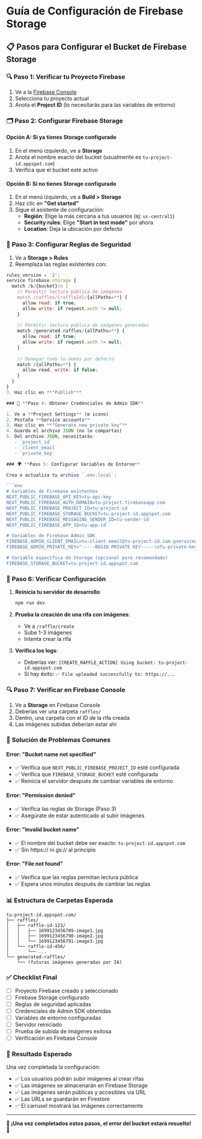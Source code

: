 # Guía de Configuración de Firebase Storage

## 📋 Pasos para Configurar el Bucket de Firebase Storage

### 🔍 **Paso 1: Verificar tu Proyecto Firebase**

1. Ve a la [Firebase Console](https://console.firebase.google.com/)
2. Selecciona tu proyecto actual
3. Anota el **Project ID** (lo necesitarás para las variables de entorno)

### 🗂️ **Paso 2: Configurar Firebase Storage**

#### **Opción A: Si ya tienes Storage configurado**
1. En el menú izquierdo, ve a **Storage** 
2. Anota el nombre exacto del bucket (usualmente es `tu-project-id.appspot.com`)
3. Verifica que el bucket esté activo

#### **Opción B: Si no tienes Storage configurado**
1. En el menú izquierdo, ve a **Build > Storage**
2. Haz clic en **"Get started"**
3. Sigue el asistente de configuración:
   - **Región**: Elige la más cercana a tus usuarios (ej: `us-central1`)
   - **Security rules**: Elige **"Start in test mode"** por ahora
   - **Location**: Deja la ubicación por defecto

### 🔐 **Paso 3: Configurar Reglas de Seguridad**

1. Ve a **Storage > Rules**
2. Reemplaza las reglas existentes con:

```javascript
rules_version = '2';
service firebase.storage {
  match /b/{bucket}/o {
    // Permitir lectura pública de imágenes
    match /raffles/{raffleId}/{allPaths=**} {
      allow read: if true;
      allow write: if request.auth != null;
    }
    
    // Permitir lectura pública de imágenes generadas
    match /generated-raffles/{allPaths=**} {
      allow read: if true;
      allow write: if request.auth != null;
    }
    
    // Denegar todo lo demás por defecto
    match /{allPaths=**} {
      allow read, write: if false;
    }
  }
}
3. Haz clic en **"Publish"**

### 🔑 **Paso 4: Obtener Credenciales de Admin SDK**

1. Ve a **Project Settings** (⚙️ icono)
2. Pestaña **Service accounts**
3. Haz clic en **"Generate new private key"**
4. Guarda el archivo JSON (no lo compartas)
5. Del archivo JSON, necesitarás:
   - `project_id`
   - `client_email`
   - `private_key`

### 🌍 **Paso 5: Configurar Variables de Entorno**

Crea o actualiza tu archivo `.env.local`:

```env
# Variables de Firebase existentes
NEXT_PUBLIC_FIREBASE_API_KEY=tu-api-key
NEXT_PUBLIC_FIREBASE_AUTH_DOMAIN=tu-project.firebaseapp.com
NEXT_PUBLIC_FIREBASE_PROJECT_ID=tu-project-id
NEXT_PUBLIC_FIREBASE_STORAGE_BUCKET=tu-project-id.appspot.com
NEXT_PUBLIC_FIREBASE_MESSAGING_SENDER_ID=tu-sender-id
NEXT_PUBLIC_FIREBASE_APP_ID=tu-app-id

# Variables de Firebase Admin SDK
FIREBASE_ADMIN_CLIENT_EMAIL=tu-client-email@tu-project-id.iam.gserviceaccount.com
FIREBASE_ADMIN_PRIVATE_KEY="-----BEGIN PRIVATE KEY-----\nTu-private-key-aqui\n-----END PRIVATE KEY-----\n"

# Variable específica de Storage (opcional pero recomendado)
FIREBASE_STORAGE_BUCKET=tu-project-id.appspot.com
```

### 🧪 **Paso 6: Verificar Configuración**

1. **Reinicia tu servidor de desarrollo**:
   ```bash
   npm run dev
   ```

2. **Prueba la creación de una rifa con imágenes**:
   - Ve a `/raffle/create`
   - Sube 1-3 imágenes
   - Intenta crear la rifa

3. **Verifica los logs**:
   - Deberías ver: `[CREATE_RAFFLE_ACTION] Using bucket: tu-project-id.appspot.com`
   - Si hay éxito: `✅ File uploaded successfully to: https://...`

### 🔍 **Paso 7: Verificar en Firebase Console**

1. Ve a **Storage** en Firebase Console
2. Deberías ver una carpeta `raffles/`
3. Dentro, una carpeta con el ID de la rifa creada
4. Las imágenes subidas deberían estar ahí

### 🚨 **Solución de Problemas Comunes**

#### **Error: "Bucket name not specified"**
- ✅ Verifica que `NEXT_PUBLIC_FIREBASE_PROJECT_ID` esté configurada
- ✅ Verifica que `FIREBASE_STORAGE_BUCKET` esté configurada
- ✅ Reinicia el servidor después de cambiar variables de entorno

#### **Error: "Permission denied"**
- ✅ Verifica las reglas de Storage (Paso 3)
- ✅ Asegúrate de estar autenticado al subir imágenes

#### **Error: "Invalid bucket name"**
- ✅ El nombre del bucket debe ser exacto: `tu-project-id.appspot.com`
- ✅ Sin https:// ni gs:// al principio

#### **Error: "File not found"**
- ✅ Verifica que las reglas permitan lectura pública
- ✅ Espera unos minutos después de cambiar las reglas

### 📊 **Estructura de Carpetas Esperada**

```
tu-project-id.appspot.com/
├── raffles/
│   ├── raffle-id-123/
│   │   ├── 1699123456789-image1.jpg
│   │   ├── 1699123456790-image2.jpg
│   │   └── 1699123456791-image3.jpg
│   └── raffle-id-456/
│       └── ...
└── generated-raffles/
    └── (futuras imágenes generadas por IA)
```

### ✅ **Checklist Final**

- [ ] Proyecto Firebase creado y seleccionado
- [ ] Firebase Storage configurado
- [ ] Reglas de seguridad aplicadas
- [ ] Credenciales de Admin SDK obtenidas
- [ ] Variables de entorno configuradas
- [ ] Servidor reiniciado
- [ ] Prueba de subida de imágenes exitosa
- [ ] Verificación en Firebase Console

### 🎯 **Resultado Esperado**

Una vez completada la configuración:
- ✅ Los usuarios podrán subir imágenes al crear rifas
- ✅ Las imágenes se almacenarán en Firebase Storage
- ✅ Las imágenes serán públicas y accesibles via URL
- ✅ Las URLs se guardarán en Firestore
- ✅ El carrusel mostrará las imágenes correctamente

---

**🎊 ¡Una vez completados estos pasos, el error del bucket estará resuelto!** 🎊

